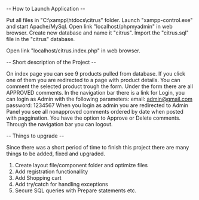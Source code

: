 -- How to Launch Application --

Put all files in "C:\xampp\htdocs\citrus" folder.
Launch "xampp-control.exe" and start Apache/MySql.
Open link "localhost/phpmyadmin" in web browser.
Create new database and name it "citrus".
Import the "citrus.sql" file in the "citrus" database.

Open link "localhost/citrus.index.php" in web browser.



-- Short description of the Project -- 

On index page you can see 9 products pulled from database.
If you click one of them you are redirected to a page with product details. You can comment the selected product trough the form.
Under the form there are all APPROVED comments.
In the navigation bar there is a link for Login, you can login as Admin with the following parameters: 
email: admin@gmail.com
password: 1234567
When you login as admin you are redirected to Admin Panel you see all nonapproved comments ordered by date when posted with paggination.
You have the option to Approve or Delete comments.
Through the navigation bar you can logout.



-- Things to upgrade --

Since there was a short period of time to finish this project there are many things to be added, fixed and upgraded.
1. Create layout file/component folder and optimize files
2. Add registration functionallity
3. Add Shopping cart
4. Add try/catch for handling exceptions
5. Secure SQL queries with Prepare statements etc.
